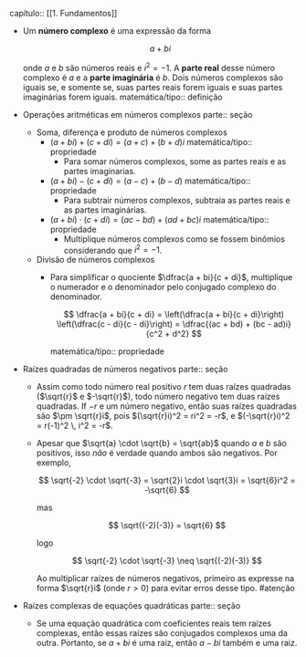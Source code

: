 capítulo:: [[1. Fundamentos]]

- Um **número complexo** é uma expressão da forma
  
  $$
  a + bi
  $$
  
  onde $a$ e $b$ são números reais e $i^2 = -1$. A **parte real** desse número complexo é $a$ e a **parte imaginária** é $b$. Dois números complexos são iguais se, e somente se, suas partes reais forem iguais e suas partes imaginárias forem iguais.
  matemática/tipo:: definição
- Operações aritméticas em números complexos
  parte:: seção
	- Soma, diferença e produto de números complexos
		- $(a + bi) + (c + di) = (a + c) + (b + d)i$
		  matemática/tipo:: propriedade
			- Para somar números complexos, some as partes reais e as partes imaginarias.
		- $(a + bi) - (c + di) = (a - c) + (b - d)$
		  matemática/tipo:: propriedade
			- Para subtrair números complexos, subtraia as partes reais e as partes imaginárias.
		- $(a + bi) \cdot (c + di) = (ac - bd) + (ad + bc)i$
		  matemática/tipo:: propriedade
			- Multiplique números complexos como se fossem binômios considerando que $i^2 = -1$.
	- Divisão de números complexos
		- Para simplificar o quociente $\dfrac{a + bi}{c + di}$, multiplique o numerador e o denominador pelo conjugado complexo do denominador.
		  
		  $$
		  \dfrac{a + bi}{c + di} = \left(\dfrac{a + bi}{c + di}\right) \left(\dfrac{c - di}{c - di}\right) = \dfrac{(ac + bd) + (bc - ad)i}{c^2 + d^2}
		  $$
		  
		  matemática/tipo:: propriedade
- Raízes quadradas de números negativos
  parte:: seção
	- Assim como todo número real positivo $r$ tem duas raízes quadradas ($\sqrt{r}$ e $-\sqrt{r}$), todo número negativo tem duas raízes quadradas. If $-r$ e um número negativo, então suas raízes quadradas são $\pm \sqrt{r}i$, pois $(\sqrt{r}i)^2 = ri^2 = -r$, e $(-\sqrt{r}i)^2 = r(-1)^2 \, i^2 = -r$.
	- Apesar que $\sqrt{a} \cdot \sqrt{b} = \sqrt{ab}$ quando $a$ e $b$ são positivos, isso *não* é verdade quando ambos são negativos. Por exemplo,
	  
	  $$
	  \sqrt{-2} \cdot \sqrt{-3} = \sqrt{2}i \cdot \sqrt{3}i = \sqrt{6}i^2 = -\sqrt{6}
	  $$
	  
	  mas
	  
	  $$
	  \sqrt{(-2)(-3)} = \sqrt{6}
	  $$
	  
	  logo
	  
	  $$
	  \sqrt{-2} \cdot \sqrt{-3} \neq \sqrt{(-2)(-3)}
	  $$
	  
	  Ao multiplicar raízes de números negativos, primeiro as expresse na forma $\sqrt{r}i$ (onde $r > 0$) para evitar erros desse tipo. #atenção
- Raízes complexas de equações quadráticas
  parte:: seção
	- Se uma equação quadrática com coeficientes reais tem raízes complexas, então essas raízes são conjugados complexos uma da outra. Portanto, se $a + bi$ é uma raiz, então $a - bi$ também e uma raiz.